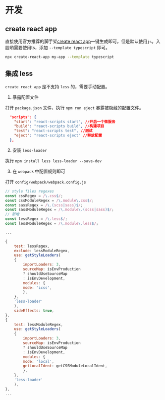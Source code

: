 # 开发

## create react app

直接使用官方推荐的脚手架[create react app](https://create-react-app.dev/)一键生成即可，但是默认使用`js`。入股哟需要使用ts，添加 `--template typescript` 即可。

``` bash
npx create-react-app my-app --template typescript
```

## 集成 less

`create react app` 是不支持 `less` 的，需要手动配置。

1. 暴露配置文件

打开 `package.json` 文件，执行 `npm run eject` 暴露被隐藏的配置文件。

``` json
  "scripts": {
    "start": "react-scripts start", //开启一个微服务
    "build": "react-scripts build", //构建项目
    "test": "react-scripts test", //测试
    "eject": "react-scripts eject" //释放配置
  },
```

2. 安装 `less-loader`

执行 `npm install less less-loader --save-dev`

3. 在 `webpack` 中配置规则即可

打开 `config/webpack/webpack.config.js`

``` js
// style files regexes
const cssRegex = /\.css$/;
const cssModuleRegex = /\.module\.css$/;
const sassRegex = /\.(scss|sass)$/;
const sassModuleRegex = /\.module\.(scss|sass)$/;
// 新增
const lessRegex = /\.less$/;
const lessModuleRegex = /\.module\.less$/;

...

{
    test: lessRegex,
    exclude: lessModuleRegex,
    use: getStyleLoaders(
    {
        importLoaders: 3,
        sourceMap: isEnvProduction
        ? shouldUseSourceMap
        : isEnvDevelopment,
        modules: {
        mode: 'icss',
        },
    },
    'less-loader'
    ),
    sideEffects: true,
},
{
    test: lessModuleRegex,
    use: getStyleLoaders(
    {
        importLoaders: 3,
        sourceMap: isEnvProduction
        ? shouldUseSourceMap
        : isEnvDevelopment,
        modules: {
        mode: 'local',
        getLocalIdent: getCSSModuleLocalIdent,
        },
    },
    'less-loader'
    ),
},
...


```